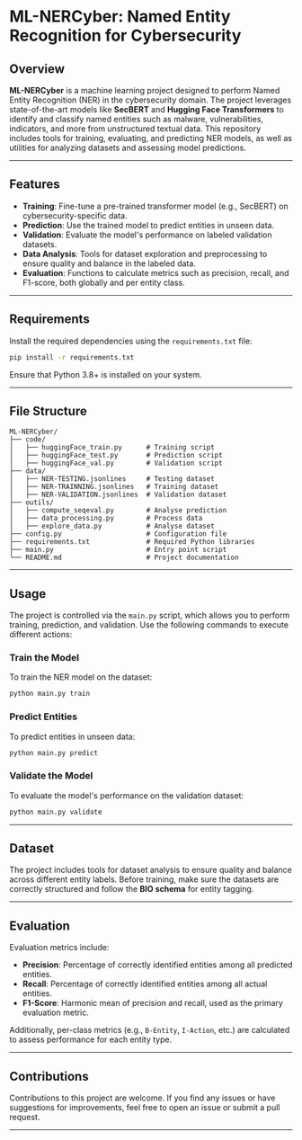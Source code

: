 
# ML-NERCyber: Named Entity Recognition for Cybersecurity

## Overview

**ML-NERCyber** is a machine learning project designed to perform Named Entity Recognition (NER) in the cybersecurity domain. The project leverages state-of-the-art models like **SecBERT** and **Hugging Face Transformers** to identify and classify named entities such as malware, vulnerabilities, indicators, and more from unstructured textual data. This repository includes tools for training, evaluating, and predicting NER models, as well as utilities for analyzing datasets and assessing model predictions.

---

## Features

- **Training**: Fine-tune a pre-trained transformer model (e.g., SecBERT) on cybersecurity-specific data.
- **Prediction**: Use the trained model to predict entities in unseen data.
- **Validation**: Evaluate the model's performance on labeled validation datasets.
- **Data Analysis**: Tools for dataset exploration and preprocessing to ensure quality and balance in the labeled data.
- **Evaluation**: Functions to calculate metrics such as precision, recall, and F1-score, both globally and per entity class.

---

## Requirements

Install the required dependencies using the `requirements.txt` file:

```bash
pip install -r requirements.txt
```

Ensure that Python 3.8+ is installed on your system.

---

## File Structure

```
ML-NERCyber/
├── code/
│   ├── huggingFace_train.py      # Training script
│   ├── huggingFace_test.py       # Prediction script
│   ├── huggingFace_val.py        # Validation script
├── data/
│   ├── NER-TESTING.jsonlines     # Testing dataset   
│   ├── NER-TRAINNING.jsonlines   # Training dataset  
│   ├── NER-VALIDATION.jsonlines  # Validation dataset
├── outils/
│   ├── compute_seqeval.py     	  # Analyse prediction  
│   ├── data_processing.py     	  # Process data  
│   ├── explore_data.py     	  # Analyse dataset
├── config.py                     # Configuration file
├── requirements.txt              # Required Python libraries
├── main.py                       # Entry point script
└── README.md                     # Project documentation
```

---

## Usage

The project is controlled via the `main.py` script, which allows you to perform training, prediction, and validation. Use the following commands to execute different actions:

### Train the Model

To train the NER model on the dataset:

```bash
python main.py train
```

### Predict Entities

To predict entities in unseen data:

```bash
python main.py predict
```

### Validate the Model

To evaluate the model's performance on the validation dataset:

```bash
python main.py validate
```

---

## Dataset

The project includes tools for dataset analysis to ensure quality and balance across different entity labels. Before training, make sure the datasets are correctly structured and follow the **BIO schema** for entity tagging.

---

## Evaluation

Evaluation metrics include:

- **Precision**: Percentage of correctly identified entities among all predicted entities.
- **Recall**: Percentage of correctly identified entities among all actual entities.
- **F1-Score**: Harmonic mean of precision and recall, used as the primary evaluation metric.

Additionally, per-class metrics (e.g., `B-Entity`, `I-Action`, etc.) are calculated to assess performance for each entity type.

---

## Contributions

Contributions to this project are welcome. If you find any issues or have suggestions for improvements, feel free to open an issue or submit a pull request.

---

